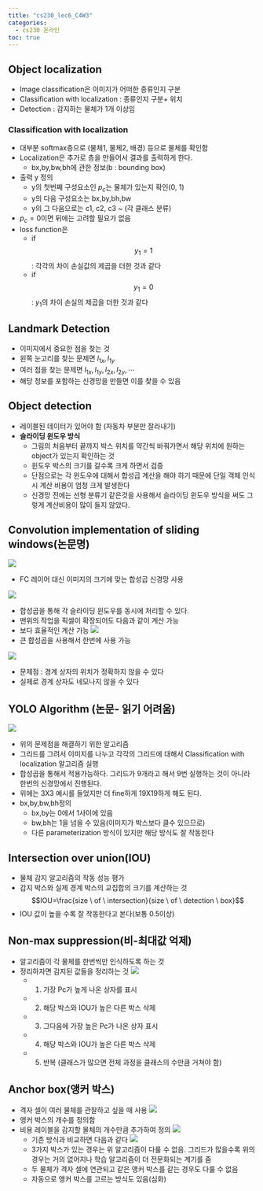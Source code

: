 ```yaml
---
title: "cs230_lec6_C4W3"
categories: 
  - cs230 온라인 
toc: true
---
```

## Object localization
- Image classification은 이미지가 어떠한 종류인지 구분 
- Classification with localization : 종류인지 구분+ 위치 
- Detection : 감지하는 물체가 1개 이상임
### Classification with localization
- 대부분 softmax층으로 (물체1, 물체2, 배경) 등으로 물체를 확인함
- Localization은 추가로 층을 만들어서 결과를 출력하게 한다. 
  - bx,by,bw,bh에 관한 정보(b : bounding box)
- 출력 y 정의
  - y의 첫번째 구성요소인 $p_c$는 물체가 있는지 확인(0, 1)
  - y의 다음 구성요소는 bx,by,bh,bw
  - y의 그 다음으로는 c1, c2, c3 ~ (각 클래스 분류)
- $p_c=0$이면 뒤에는 고려할 필요가 없음
- loss function은 
  - if $$y_1=1$$ : 각각의 차이 손실값의 제곱을 더한 것과 같다
  - if $$y_1=0$$ : $y_1$의 차이 손실의 제곱을 더한 것과 같다 

## Landmark Detection
- 이미지에서 중요한 점을 찾는 것
- 왼쪽 눈고리를 찾는 문제면 $l_{1x},l_{1y}$
- 여러 점을 찾는 문제면 $l_{1x},l_{1y},l_{2x},l_{2y}, \cdots$
- 해당 정보를 포함하는 신경망을 만들면 이를 찾을 수 있음

## Object detection
- 레이블된 데이터가 있어야 함 (자동차 부분만 잘라내기)
- **슬라이딩 윈도우 방식**
  - 그림의 처음부터 끝까지 박스 위치를 약간씩 바꿔가면서 해당 위치에 원하는 object가 있는지 확인하는 것
  - 윈도우 박스의 크기를 갈수록 크게 하면서 검증
  - 단점으로는 각 윈도우에 대해서 합성곱 계산을 해야 하기 때문에 단일 객체 인식 시 계산 비용이 엄청 크게 발생한다 
  - 신경망 전에는 선형 분류기 같은것을 사용해서 슬라이딩 윈도우 방식을 써도 그렇게 계산비용이 많이 들지 않았다.

## Convolution implementation of sliding windows(논문명)
![](../assets/img/images/2020-01-23-17-23-56.png)
- FC 레이어 대신 이미지의 크기에 맞는 합성곱 신경망 사용

![](../assets/img/images/2020-01-23-17-15-20.png)
- 합성곱을 통해 각 슬라이딩 윈도우를 동시에 처리할 수 있다.
- 맨위의 작업을 픽셀이 확장되어도 다음과 같이 계산 가능
- 보다 효율적인 계산 가능
![](../assets/img/images/2020-01-23-17-34-10.png)
- 큰 합성곱을 사용해서 한번에 사용 가능

![](../assets/img/images/2020-01-23-17-37-01.png)
- 문제점 : 경계 상자의 위치가 정확하지 않을 수 있다
- 실제로 경계 상자도 네모나지 않을 수 있다

## YOLO Algorithm (논문- 읽기 어려움)
![](../assets/img/images/2020-01-23-17-46-42.png)
- 위의 문제점을 해결하기 위한 알고리즘
- 그리드를 그려서 이미지를 나누고 각각의 그리드에 대해서 Classification with localization 알고리즘 실행
- 합성곱을 통해서 적용가능하다. 그리드가 9개라고 해서 9번 실행하는 것이 아니라 한번의 신경망에서 진행된다.
- 위에는 3X3 예시를 들었지만 더 fine하게 19X19하게 해도 된다.
- bx,by,bw,bh정의
  - bx,by는 0에서 1사이에 있음
  - bw,bh는 1을 넘을 수 있음(이미지가 박스보다 클수 있으므로)
  - 다른 parameterization 방식이 있지만 해당 방식도 잘 작동한다

## Intersection over union(IOU)
- 물체 감지 알고리즘의 작동 성능 평가
- 감지 박스와 실제 경계 박스의 교집합의 크기를 계산하는 것
  $$IOU=\frac{size \ of \ intersection}{size \ of \ detection \ box}$$
- IOU 값이 높을 수록 잘 작동한다고 본다(보통 0.5이상)

## Non-max suppression(비-최대값 억제)
- 알고리즘이 각 물체를 한번씩만 인식하도록 하는 것
- 정리하자면 감지된 값들을 정리하는 것
![](../assets/img/images/2020-01-23-17-58-46.png)
  - 1) 가장 Pc가 높게 나온 상자를 표시
  - 2) 해당 박스와 IOU가 높은 다른 박스 삭제
  - 3) 그다음에 가장 높은 Pc가 나온 상자 표시
  - 4) 해당 박스와 IOU가 높은 다른 박스 삭제 
  - 5) 반복 (클래스가 많으면 전체 과정을 클래스의 수만큼 거쳐야 함)

## Anchor box(앵커 박스)
- 격자 셀이 여러 물체를 관찰하고 싶을 때 사용
![](../assets/img/images/2020-01-23-18-06-23.png)
- 앵커 박스의 개수를 정의함
- 비용 레이블을 감지할 물체의 개수만큼 추가하여 정의
  ![](../assets/img/images/2020-01-24-11-30-27.png)
  - 기존 방식과 비교하면 다음과 같다
  ![](../assets/img/images/2020-01-24-11-38-58.png)
  - 3가지 박스가 있는 경우는 위 알고리즘이 다룰 수 없음. 그리드가 많을수록 위의 경우는 거의 없어지나 학습 알고리즘이 더 전문화되는 계기를 줌
  - 두 물체가 격자 셀에 연관되고 같은 앵커 박스를 같는 경우도 다룰 수 없음
  - 자동으로 앵커 박스를 고르는 방식도 있음(심화)
